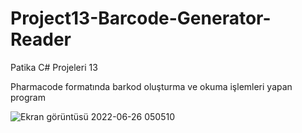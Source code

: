 # Project13-Barcode-Generator-Reader
Patika C# Projeleri 13

Pharmacode formatında barkod oluşturma ve okuma işlemleri yapan program

![Ekran görüntüsü 2022-06-26 050510](https://user-images.githubusercontent.com/96810885/177861866-20a8a2f0-9aef-4f01-94a8-9dc8642f6c58.png)
